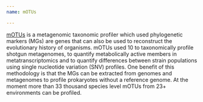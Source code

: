 ```yaml
---
name: mOTUs

---
```


[mOTUs](https://motu-tool.org/) is a metagenomic taxonomic profiler which used phylogenetic markers (MGs) are genes that can also be used to reconstruct the evolutionary history of organisms. mOTUs used 10 to taxonomically profile shotgun metagenomes, to quantify metabolically active members in metatranscriptomics and to quantify differences between strain populations using single nucleotide variation (SNV) profiles. One benefit of this methodology is that the MGs can be extracted from genomes and metagenomes to profile prokaryotes without a reference genome. At the moment more than 33 thousand species level mOTUs from 23+ environments can be profiled.
